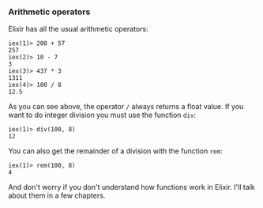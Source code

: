 ### Arithmetic operators

Elixir has all the usual arithmetic operators:

```irb
iex(1)> 200 + 57
257
iex(2)> 10 - 7
3
iex(3)> 437 * 3
1311
iex(4)> 100 / 8
12.5
```

As you can see above, the operator `/` always returns a float value. If you want to do integer division you must use the function `div`:


```irb
iex(1)> div(100, 8)
12
```

You can also get the remainder of a division with the function `rem`:

```irb
iex(1)> rem(100, 8)
4
```

And don't worry if you don't understand how functions work in Elixir. I'll talk about them in a few chapters.
